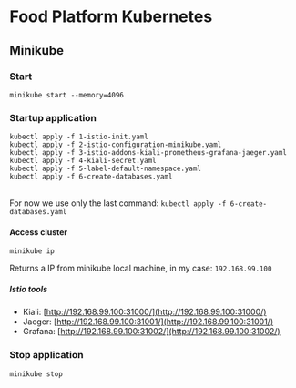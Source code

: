 # Food Platform Kubernetes

## Minikube

### Start
```
minikube start --memory=4096
```

### Startup application
```
kubectl apply -f 1-istio-init.yaml
kubectl apply -f 2-istio-configuration-minikube.yaml
kubectl apply -f 3-istio-addons-kiali-prometheus-grafana-jaeger.yaml
kubectl apply -f 4-kiali-secret.yaml
kubectl apply -f 5-label-default-namespace.yaml
kubectl apply -f 6-create-databases.yaml
```
\
For now we use only the last command: `kubectl apply -f 6-create-databases.yaml`

#### Access cluster
```
minikube ip
```
Returns a IP from minikube local machine, in my case: `192.168.99.100`

##### Istio tools

- Kiali: [http://192.168.99.100:31000/](http://192.168.99.100:31000/)
- Jaeger: [http://192.168.99.100:31001/](http://192.168.99.100:31001/)
- Grafana: [http://192.168.99.100:31002/](http://192.168.99.100:31002/)

### Stop application
```
minikube stop
```
